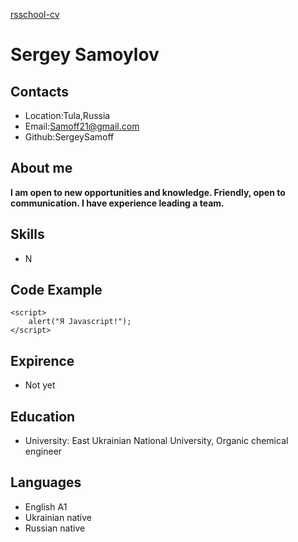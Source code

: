[rsschool-cv](https://SergeySamoff.github.io/rsschool-cv/)
# Sergey Samoylov
## Contacts
* Location:Tula,Russia
* Email:Samoff21@gmail.com
* Github:SergeySamoff
## About me
**I am open to new opportunities and knowledge. Friendly, open to communication. I have experience leading a team.**
## Skills
* N
## Code Example
```
<script>
    alert("Я Javascript!");
</script>

```
## Expirence
* Not yet
## Education
* University: East Ukrainian National University, Organic chemical engineer
## Languages
* English A1
* Ukrainian native 
* Russian native